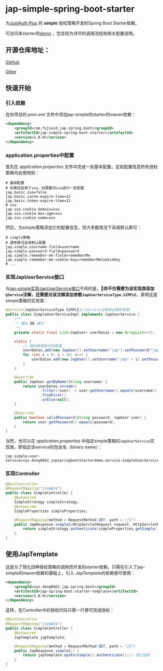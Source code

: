 # jap-simple-spring-boot-starter

为[JustAuth Plus](https://justauth.plus/) 的 ***simple*** 授权策略开发的Spring Boot Starter依赖。

可访问本starter的[demo](https://github.com/Vector6662/jap-spring-boot-starter-demo) ，包含较为详尽的调用流程和相关配置说明。

## 开源仓库地址：

[GitHub](https://github.com/fujieid/jap-spring-boot-starter)

[Gitee](https://gitee.com/fujieid/jap-spring-boot-starter-demo)

## 快速开始

### 引入依赖

在你项目的 *pom.xml* 文件中添加jap-simple的starter的maven依赖：

```xml
<dependency>
    <groupId>com.fujieid.jap.spring.boot</groupId>
    <artifactId>jap-simple-spring-boot-starter</artifactId>
    <version>1.0.0</version>
</dependency>
```

### application.properties中配置

首先在 *application.properties* 文件中完成一些基本配置，这些配置信息所有授权策略均会使用到：

```properties
# 基础配置
# 如果启启用了sso，则需要对sso进行一些配置
jap.basic.sso=false
jap.basic.cache-expire-time=12
jap.basic.token-expire-time=12
# sso
jap.sso.cookie-domain=xxx
jap.sso.cookie-max-age=xxx
jap.sso.cookie-name=xxx
```

然后，为simple策略添加它的配置信息，但大多数情况下采用默认即可：

```properties
# simple策略
# 通常情况采用默认配置
jap.simple.username-field=username
jap.simple.password-field=password
jap.simple.remember-me-field=rememberMe
jap.simple.remember-me-cookie-key=rememberMeCookieKey
# ...
```

### 实现JapUserService接口

与[jap-simple实现JapUserService接口](https://justauth.plus/quickstart/jap-simple/#%E5%AE%9E%E7%8E%B0-japuserservice-%E6%8E%A5%E5%8F%A3)不同的是，🎈**你不仅需要为该实现类添加`@Service`注解，还需要对该注解添加参数`JapUserServiceType.SIMPLE`**，表明这是simple策略的实现类：

```java
@Service(JapUserServiceType.SIMPLE)//Service注解和必要的参数
public class SimpleUserServiceImpl implements JapUserService {
    /**
     * 模拟 DB 操作
     */
    private static final List<JapUser> userDatas = new ArrayList<>();

    static {
        // 模拟数据库中的数据
        userDatas.add(new JapUser().setUsername("jap").setPassword("jap").setUserId("jap"));
        for (int i = 0; i < 10; i++) {
            userDatas.add(new JapUser().setUsername("jap" + i).setPassword("jap" + i).setUserId(UUID.fastUUID().toString()));
        }
    }

    @Override
    public JapUser getByName(String username) {
        return userDatas.stream()
                .filter((user) -> user.getUsername().equals(username))
                .findFirst()
                .orElse(null);
    }

    @Override
    public boolean validPassword(String password, JapUser user) {
        return user.getPassword().equals(password);
    }
}
```

当然，也可以在 *application.properties* 中指定simple策略的`JapUserService`实现类，即指定该service的包全名（binary name）：

```properties
jap.simple-user-service=xyz.dong6662.japspringbootstarterdemo.service.SimpleUserServiceImpl
```

### 实现Controller

```java
@RestController
@RequestMapping("/simple")
public class SimpleController {
    @Autowired
    SimpleStrategy simpleStrategy;
    @Autowired
    SimpleProperties simpleProperties;

    @RequestMapping(method = RequestMethod.GET, path = "/1")
    public JapResponse simple2(HttpServletRequest request, HttpServletResponse response){
        return simpleStrategy.authenticate(simpleProperties.getSimple(),request,response);
    }
}
```

## 使用JapTemplate

这是为了简化四种授权策略的调用而开发的starter依赖。只需在引入了jap-simple的maven依赖的基础上，引入 *JapTemplate*的依赖便可使用：

```xml
<dependency>
    <groupId>xyz.dong6662.jap.spring.boot</groupId>
    <artifactId>jap-spring-boot-starter-template</artifactId>
    <version>1.0.0</version>
</dependency>
```

这样，在Controller中的授权代码只需一行便可完成授权：

```java
@RestController
@RequestMapping("/simple")
public class SimpleController {
    @Autowired
    JapTemplate japTemplate;

    @RequestMapping(method = RequestMethod.GET, path = "/2")
    public JapResponse simple1() {
        return japTemplate.opsForSimple().authenticate();// 进行授权
    }
}
```



